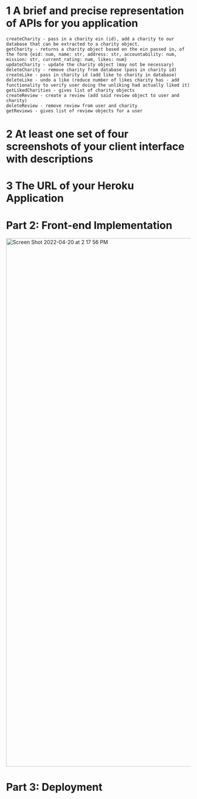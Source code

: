 # 1 A brief and precise representation of APIs for you application
    createCharity - pass in a charity ein (id), add a charity to our database that can be extracted to a charity object.
    getCharity - returns a charity object based on the ein passed in, of the form {eid: num, name: str, address: str, accountability: num, mission: str, current_rating: num, likes: num}
    updateCharity - update the charity object (may not be necessary)
    deleteCharity - remove charity from database (pass in charity id)
    createLike - pass in charity id (add like to charity in database)
    deleteLike - undo a like (reduce number of likes charity has - add functionality to verify user doing the unliking had actually liked it)
    getLikedCharities - gives list of charity objects
    createReview - create a review (add said review object to user and charity)
    deleteReview - remove review from user and charity
    getReviews - gives list of review objects for a user
# 2 At least one set of four screenshots of your client interface with descriptions

# 3 The URL of your Heroku Application

# Part 2: Front-end Implementation

<img width="1440" alt="Screen Shot 2022-04-20 at 2 17 56 PM" src="https://user-images.githubusercontent.com/77020125/164296574-4d3a6978-4ca6-4dad-a0f6-35b0e02b83c8.png">

# Part 3: Deployment
